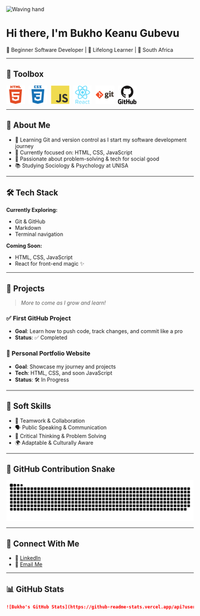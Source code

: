 <img src="https://raw.githubusercontent.com/nixin72/nixin72/master/wave.gif" 
     alt="Waving hand" 
     height="45" 
     width="45" /> 

# Hi there, I'm **Bukho Keanu Gubevu**

🌱 Beginner Software Developer | 🚀 Lifelong Learner | 📍 South Africa

---

## 🧰 Toolbox

<div style="display: flex; gap: 10px; flex-wrap: wrap;">
  <img src="https://github.com/devicons/devicon/blob/master/icons/html5/html5-plain-wordmark.svg" alt="HTML5" width="50" height="50"/>
  <img src="https://github.com/devicons/devicon/blob/master/icons/css3/css3-plain-wordmark.svg" alt="CSS3" width="50" height="50"/>
  <img src="https://github.com/devicons/devicon/blob/master/icons/javascript/javascript-original.svg" alt="JavaScript" width="50" height="50"/>
  <img src="https://github.com/devicons/devicon/blob/master/icons/react/react-original-wordmark.svg" alt="React" width="50" height="50"/>
  <img src="https://github.com/devicons/devicon/blob/master/icons/git/git-original-wordmark.svg" alt="Git" width="50" height="50"/>
  <img src="https://github.com/devicons/devicon/blob/master/icons/github/github-original-wordmark.svg" alt="GitHub" width="50" height="50"/>
</div>

---

## 🎯 About Me

- 🔧 Learning Git and version control as I start my software development journey  
- 🧠 Currently focused on: HTML, CSS, JavaScript  
- 🤖 Passionate about problem-solving & tech for social good  
- 📚 Studying Sociology & Psychology at UNISA  

---

## 🛠️ Tech Stack

**Currently Exploring:**
- Git & GitHub  
- Markdown  
- Terminal navigation  

**Coming Soon:**
- HTML, CSS, JavaScript  
- React for front-end magic ✨  

---

## 📌 Projects

> *More to come as I grow and learn!*

### ✅ First GitHub Project
- **Goal**: Learn how to push code, track changes, and commit like a pro  
- **Status**: ✅ Completed

### 🚧 Personal Portfolio Website
- **Goal**: Showcase my journey and projects  
- **Tech**: HTML, CSS, and soon JavaScript  
- **Status**: 🛠️ In Progress

---

## 💼 Soft Skills

- 🤝 Teamwork & Collaboration  
- 🗣️ Public Speaking & Communication  
- 🧠 Critical Thinking & Problem Solving  
- 🌍 Adaptable & Culturally Aware  

---

## 🐍 GitHub Contribution Snake

<picture>
  <source media="(prefers-color-scheme: dark)" srcset="https://raw.githubusercontent.com/platane/snk/output/github-contribution-grid-snake-dark.svg" />
  <source media="(prefers-color-scheme: light)" srcset="https://raw.githubusercontent.com/platane/snk/output/github-contribution-grid-snake.svg" />
  <img alt="GitHub contribution graph snake animation" src="https://raw.githubusercontent.com/platane/snk/output/github-contribution-grid-snake.svg" />
</picture>

---

## 🔗 Connect With Me

- 💼 [LinkedIn](https://linkedin.com/in/YOUR_USERNAME)  
- 📧 [Email Me](mailto:YOUR_EMAIL@example.com)

---

## 📊 GitHub Stats

```markdown
![Bukho's GitHub Stats](https://github-readme-stats.vercel.app/api?username=BukhoKeanu&show_icons=true&theme=github_dark)

